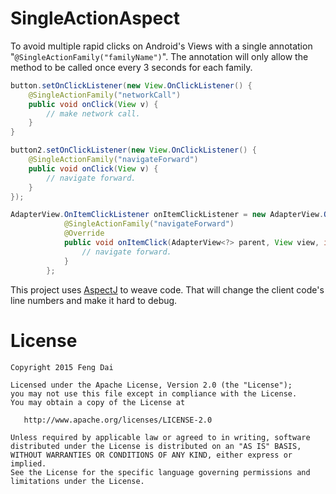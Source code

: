 # SingleActionAspect
To avoid multiple rapid clicks on Android's Views with a single annotation "```@SingleActionFamily("familyName")```".
The annotation will only allow the method to be called once every 3 seconds for each family.


```java
button.setOnClickListener(new View.OnClickListener() {
    @SingleActionFamily("networkCall")
    public void onClick(View v) {
        // make network call.
    }
}

button2.setOnClickListener(new View.OnClickListener() {
    @SingleActionFamily("navigateForward")
    public void onClick(View v) {
        // navigate forward.
    }
});

AdapterView.OnItemClickListener onItemClickListener = new AdapterView.OnItemClickListener() {
            @SingleActionFamily("navigateForward")
            @Override
            public void onItemClick(AdapterView<?> parent, View view, int position, long id) {
                // navigate forward.
            }
        };
```

This project uses [AspectJ][AspectJ] to weave code. That will change the client code's line numbers and make it hard to debug. 


# License

    Copyright 2015 Feng Dai

    Licensed under the Apache License, Version 2.0 (the "License");
    you may not use this file except in compliance with the License.
    You may obtain a copy of the License at

       http://www.apache.org/licenses/LICENSE-2.0

    Unless required by applicable law or agreed to in writing, software
    distributed under the License is distributed on an "AS IS" BASIS,
    WITHOUT WARRANTIES OR CONDITIONS OF ANY KIND, either express or implied.
    See the License for the specific language governing permissions and
    limitations under the License.



[AspectJ]:https://github.com/eclipse/org.aspectj
